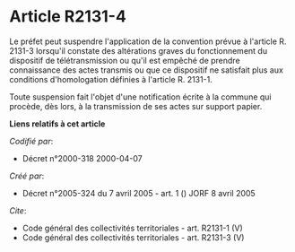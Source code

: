 # Article R2131-4

Le préfet peut suspendre l'application de la convention prévue à l'article R. 2131-3 lorsqu'il constate des altérations
graves du fonctionnement du dispositif de télétransmission ou qu'il est empêché de prendre connaissance des actes transmis ou
que ce dispositif ne satisfait plus aux conditions d'homologation définies à l'article R. 2131-1. 

Toute suspension fait l'objet d'une notification écrite à la commune qui procède, dès lors, à la transmission de ses actes
sur support papier.

**Liens relatifs à cet article**

_Codifié par_:

  - Décret n°2000-318 2000-04-07

_Créé par_:

  - Décret n°2005-324 du 7 avril 2005 - art. 1 () JORF 8 avril 2005

_Cite_:

  - Code général des collectivités territoriales - art. R2131-1 (V)
  - Code général des collectivités territoriales - art. R2131-3 (V)
